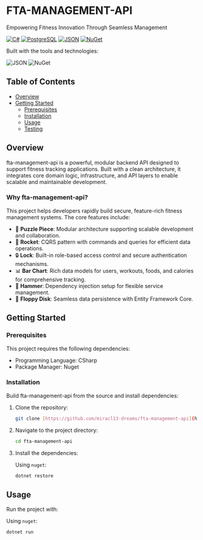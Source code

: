 # FTA-MANAGEMENT-API

Empowering Fitness Innovation Through Seamless Management

[![C#](https://img.shields.io/badge/C%23-239120?style=for-the-badge&logo=c-sharp&logoColor=white)](https://docs.microsoft.com/en-us/dotnet/csharp/)
[![PostgreSQL](https://img.shields.io/badge/PostgreSQL-316192?style=for-the-badge&logo=postgresql&logoColor=white)](https://www.postgresql.org/)
[![JSON](https://img.shields.io/badge/JSON-000000?style=for-the-badge&logo=json&logoColor=white)](https://www.json.org/json-en.html)
[![NuGet](https://img.shields.io/badge/NuGet-004880?style=for-the-badge&logo=nuget&logoColor=white)](https://www.nuget.org/)

Built with the tools and technologies:

![JSON](https://img.shields.io/badge/JSON-000000?style=for-the-badge&logo=json&logoColor=white)
![NuGet](https://img.shields.io/badge/NuGet-004880?style=for-the-badge&logo=nuget&logoColor=white)

## Table of Contents

* [Overview](#overview)
* [Getting Started](#getting-started)
    * [Prerequisites](#prerequisites)
    * [Installation](#installation)
    * [Usage](#usage)
    * [Testing](#testing)

## Overview

fta-management-api is a powerful, modular backend API designed to support fitness tracking applications. Built with a clean architecture, it integrates core domain logic, infrastructure, and API layers to enable scalable and maintainable development.

### Why fta-management-api?

This project helps developers rapidly build secure, feature-rich fitness management systems. The core features include:

* 🧩 **Puzzle Piece**: Modular architecture supporting scalable development and collaboration.
* 🚀 **Rocket**: CQRS pattern with commands and queries for efficient data operations.
* 🔒 **Lock**: Built-in role-based access control and secure authentication mechanisms.
* 📊 **Bar Chart**: Rich data models for users, workouts, foods, and calories for comprehensive tracking.
* 🔨 **Hammer**: Dependency injection setup for flexible service management.
* 💾 **Floppy Disk**: Seamless data persistence with Entity Framework Core.

## Getting Started

### Prerequisites

This project requires the following dependencies:

* Programming Language: CSharp
* Package Manager: Nuget

### Installation

Build fta-management-api from the source and install dependencies:

1.  Clone the repository:

    ```bash
    git clone [https://github.com/miracl13-dreams/fta-management-api](https://github.com/miracl13-dreams/fta-management-api)
    ```

2.  Navigate to the project directory:

    ```bash
    cd fta-management-api
    ```

3.  Install the dependencies:

    Using `nuget`:

    ```bash
    dotnet restore
    ```

## Usage

Run the project with:

Using `nuget`:

```bash
dotnet run
